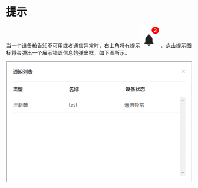 # 提示

当一个设备被告知不可用或者通信异常时，右上角将有提示![](img/notification.png)，点击提示图标将会弹出一个展示错误信息的弹出框，如下图所示。

![](img/notify.png)